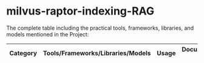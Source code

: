 # milvus-raptor-indexing-RAG

The complete table including the practical tools, frameworks, libraries, and models mentioned in the Project:


| Category                 | Tools/Frameworks/Libraries/Models    | Usage                                        | Documentation/Resource Link |
|--------------------------|--------------------------------------|----------------------------------------------|-----------------------------|


